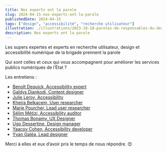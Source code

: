```yaml
---
title: Nos experts ont la parole
slug: 2024-04-15-nos-experts-ont-la-parole
publishedDate: 2024-04-15
tags: ["design", "accessibilité", "recherche utilisateur"]
illustration: ./illustrations/2023-10-18-paroles-de-responsables-du-design.png
description: Nos experts ont la parole
---
```


<p class="fr-text--lead">Les supers expertes et experts en recherche utilisateur, design et accessibilité numérique de la brigade prennent la parole</p>

Qui sont celles et ceux qui vous accompagnent pour améliorer les services publics numériques de l‘État ?

Les entretiens&nbsp;:
* [Benoît Dequick, Accessibility expert](/expert-experte/benoit-dequick/)
* [Galdys Diankodi, Content designer](/expert-experte/gladys-diankodi/)
* [Julie Leroy, Accessibility](/expert-experte/julie-leroy/)
* [Kheira Belkacem, User researcher](/expert-experte/kheira-belkacem/)
* [Marie Pourcher, Lead user researcher](/expert-experte/marie-pourcher/)
* [Sélim Métizi, Accessibility auditor](/expert-experte/selim-metizi/)
* [Thomas Bonamy, UX Designer](/expert-experte/thomas-bonamy/)
* [Ugo Dessertine, Design manager](/expert-experte/ugo-dessertine/)
* [Yaacov Cohen, Accessibility developer](/expert-experte/yaacov-cohen/)
* [Yvan Galéa, Lead designer](/expert-experte/yvan-galea/)

Merci à elles et eux d’avoir pris le temps de nous répondre. 😊
